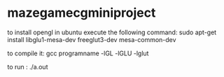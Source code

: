 # mazegamecgminiproject

to install opengl in ubuntu execute the following command: sudo apt-get install libglu1-mesa-dev freeglut3-dev mesa-common-dev

to compile it: gcc programname -lGL -lGLU -lglut

to run : ./a.out
